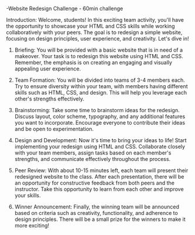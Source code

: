 -Website Redesign Challenge - 60min challenge

Introduction:
Welcome, students! In this exciting team activity, you'll have the opportunity to showcase your HTML and CSS skills while working collaboratively with your peers. The goal is to redesign a simple website, focusing on design principles, user experience, and creativity. Let's dive in!

1. Briefing:
You will be provided with a basic website that is in need of a makeover. Your task is to redesign this website using HTML and CSS. Remember, the emphasis is on creating an engaging and visually appealing user experience.

2. Team Formation:
You will be divided into teams of 3-4 members each. Try to ensure diversity within your team, with members having different skills such as HTML, CSS, and design. This will help you leverage each other's strengths effectively.

3. Brainstorming:
Take some time to brainstorm ideas for the redesign. Discuss layout, color scheme, typography, and any additional features you want to incorporate. Encourage everyone to contribute their ideas and be open to experimentation.

4. Design and Development:
Now it's time to bring your ideas to life! Start implementing your redesign using HTML and CSS. Collaborate closely with your team members, assign tasks based on each member's strengths, and communicate effectively throughout the process.

5. Peer Review:
With about 10-15 minutes left, each team will present their redesigned website to the class. After each presentation, there will be an opportunity for constructive feedback from both peers and the instructor. Take this opportunity to learn from each other and improve your skills.

6. Winner Announcement:
Finally, the winning team will be announced based on criteria such as creativity, functionality, and adherence to design principles. There will be a small prize for the winners to make it more exciting!
